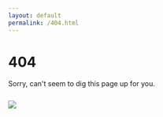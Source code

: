 ```yaml
---
layout: default
permalink: /404.html
---
```


<h1 class="center">
404
</h1>

<div class="center">
  Sorry, can't seem to dig this page up for you.
</div>

<div class="circle-button" style="padding-top: 5%;">
      <div class="top-circle" data-sr-id="80" style="; visibility: visible;  -webkit-transform: scale(1); opacity: 1;transform: scale(1); opacity: 1;-webkit-transition: -webkit-transform 0.5s cubic-bezier(0.6, 0.2, 0.1, 1) 0s, opacity 0.5s cubic-bezier(0.6, 0.2, 0.1, 1) 0s; transition: transform 0.5s cubic-bezier(0.6, 0.2, 0.1, 1) 0s, opacity 0.5s cubic-bezier(0.6, 0.2, 0.1, 1) 0s; ">
        <a href="{{ site.baseurl }}/"><img src="{{ site.url }}/images/logos/home.png"></a>
  </div>
</div>
